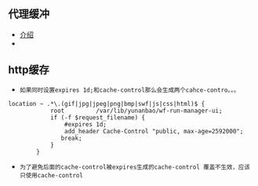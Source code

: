 ## 代理缓冲

* [介绍](https://juejin.cn/post/6844904084021968909)
*

## http缓存
* `如果同时设置expires 1d;和cache-control那么会生成两个cahce-contro。。。`
```text
location ~ .*\.(gif|jpg|jpeg|png|bmp|swf|js|css|html)$ {                                                                          
            root         /var/lib/yunanbao/wf-run-manager-ui;                                                                             
            if (-f $request_filename) {                                                                                                   
                #expires 1d;                                                                                                              
                add_header Cache-Control "public, max-age=2592000";                                                                       
               break;                                                                                                                     
            }                                                                                                                             
        }
```
* `为了避免后面的cache-control被expires生成的cache-control 覆盖不生效，应该只使用cache-control`
